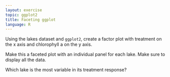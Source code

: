 ```yaml
---
layout: exercise
topic: ggplot2
title: Faceting ggplot
language: R
---
```


Using the lakes dataset and `ggplot2`, create a factor plot
with treatment on the x axis and chlorophyll a on the y axis. 

Make this a faceted plot with an individual panel for each lake.
Make sure to display all the data. 

Which lake is the most variable in its treatment response?

